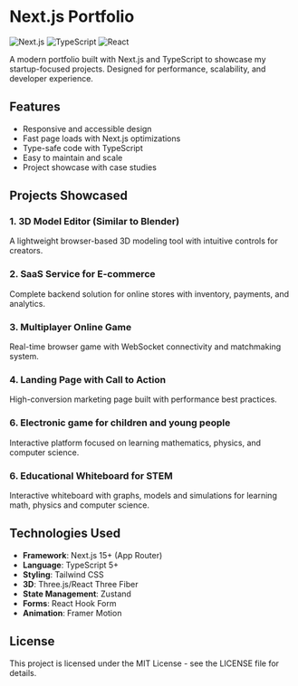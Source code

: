 # Next.js Portfolio

![Next.js](https://img.shields.io/badge/Next.js-15+-black?logo=next.js)
![TypeScript](https://img.shields.io/badge/TypeScript-5+-3178C6?logo=typescript)
![React](https://img.shields.io/badge/React-19+-61DAFB?logo=react)

A modern portfolio built with Next.js and TypeScript to showcase my startup-focused projects. Designed for performance, scalability, and developer experience.

## Features

- Responsive and accessible design
- Fast page loads with Next.js optimizations
- Type-safe code with TypeScript
- Easy to maintain and scale
- Project showcase with case studies

## Projects Showcased

### 1. 3D Model Editor (Similar to Blender)
A lightweight browser-based 3D modeling tool with intuitive controls for creators.

### 2. SaaS Service for E-commerce
Complete backend solution for online stores with inventory, payments, and analytics.

### 3. Multiplayer Online Game
Real-time browser game with WebSocket connectivity and matchmaking system.

### 4. Landing Page with Call to Action
High-conversion marketing page built with performance best practices.

### 6. Electronic game for children and young people
Interactive platform focused on learning mathematics, physics, and computer science.

### 6. Educational Whiteboard for STEM
Interactive whiteboard with graphs, models and simulations for learning math, physics and computer science.

## Technologies Used

- **Framework**: Next.js 15+ (App Router)
- **Language**: TypeScript 5+
- **Styling**: Tailwind CSS
- **3D**: Three.js/React Three Fiber
- **State Management**: Zustand
- **Forms**: React Hook Form
- **Animation**: Framer Motion

## License
This project is licensed under the MIT License - see the LICENSE file for details.
